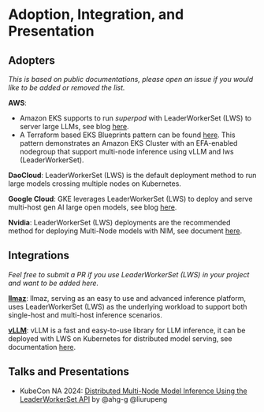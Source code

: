# Adoption, Integration, and Presentation

## Adopters

*This is based on public documentations, please open an issue if you would like to be added or removed the list.*

**AWS**: 
   * Amazon EKS supports to run *superpod* with LeaderWorkerSet (LWS) to server large LLMs, see blog [here](https://aws.amazon.com/blogs/hpc/scaling-your-llm-inference-workloads-multi-node-deployment-with-tensorrt-llm-and-triton-on-amazon-eks/).
   * A Terraform based EKS Blueprints pattern can be found [here](https://aws-ia.github.io/terraform-aws-eks-blueprints/patterns/machine-learning/multi-node-vllm/). This pattern demonstrates an Amazon EKS Cluster with an EFA-enabled nodegroup that support multi-node inference using vLLM and lws (LeaderWorkerSet).

**DaoCloud**: LeaderWorkerSet (LWS) is the default deployment method to run large models crossing multiple nodes on Kubernetes.

**Google Cloud**: GKE leverages LeaderWorkerSet (LWS) to deploy and serve multi-host gen AI large open models, see blog [here](https://cloud.google.com/blog/products/ai-machine-learning/deploy-and-serve-open-models-over-google-kubernetes-engine?e=48754805).

**Nvidia**: LeaderWorkerSet (LWS) deployments are the recommended method for deploying Multi-Node models with NIM, see document [here](https://docs.nvidia.com/nim/large-language-models/1.5.0/deploy-helm.html#multi-node-models).

## Integrations

*Feel free to submit a PR if you use LeaderWorkerSet (LWS) in your project and want to be added here.*

[**llmaz**](https://github.com/InftyAI/llmaz): llmaz, serving as an easy to use and advanced inference platform, uses LeaderWorkerSet (LWS) as the underlying workload to support both single-host and multi-host inference scenarios.

[**vLLM**](https://github.com/vllm-project/vllm): vLLM is a fast and easy-to-use library for LLM inference, it can be deployed with LWS on Kubernetes for distributed model serving, see documentation [here](https://docs.vllm.ai/en/stable/deployment/frameworks/lws.html).

## Talks and Presentations

- KubeCon NA 2024: [Distributed Multi-Node Model Inference Using the LeaderWorkerSet API](https://www.youtube.com/watch?v=Al51wafTrRE) by @ahg-g @liurupeng
